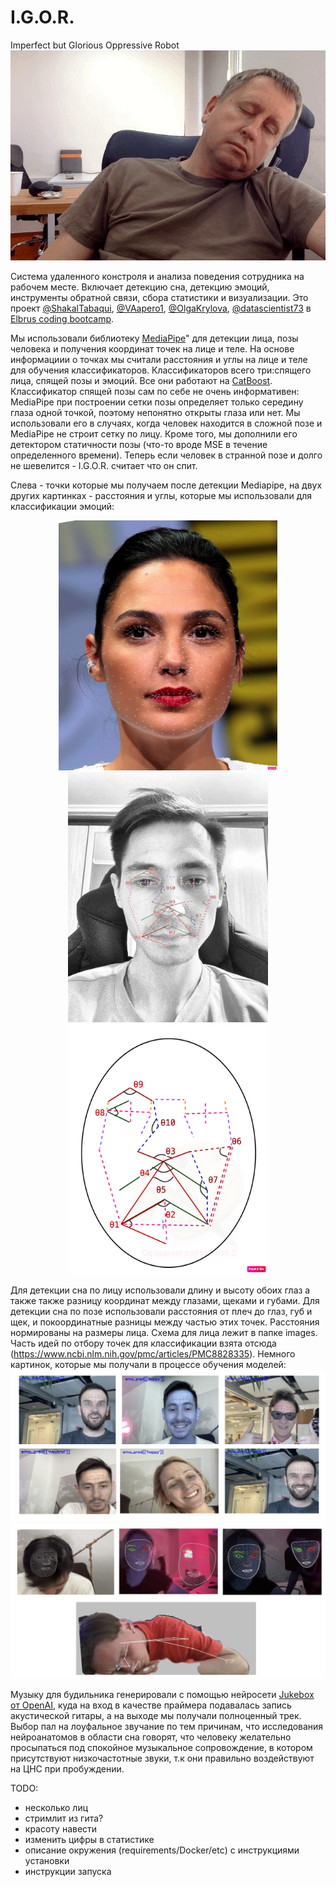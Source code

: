 # I.G.O.R.
Imperfect but Glorious Oppressive Robot
![misha_sleeps](images/misha_sleeps.gif)

Система удаленного констроля и анализа поведения сотрудника на рабочем месте. Включает детекцию сна, детекцию эмоций, инструменты обратной связи, сбора статистики и визуализации.
Это проект [@ShakalTabaqui](https://github.com/ShakalTabaqui), [@VAapero1](https://github.com/VAapero1), [@OlgaKrylova](https://github.com/OlgaKrylova), [@datascientist73](https://github.com/datascientist73) в [Elbrus coding bootcamp](https://github.com/Elbrus-DataScience).

Мы использовали библиотеку [MediaPipe](https://google.github.io/mediapipe/)" для детекции лица, позы человека и получения координат точек на лице и теле. На основе информациии о точках мы считали расстояния и углы на лице и теле для обучения классификаторов.
Классификаторов всего три:спящего лица, спящей позы и эмоций. Все они работают на [CatBoost](https://catboost.ai/en/docs/).
Классификатор спящей позы сам по себе не очень информативен: MediaPipe при построении сетки позы определяет только середину глаза одной точкой, поэтому непонятно открыты глаза или нет. Мы использовали его в случаях, когда человек находится в сложной позе и MediaPipe не строит сетку по лицу. Кроме того, мы дополнили его детектором статичности позы (что-то вроде MSE в течение определенного времени). Теперь если человек в странной позе и долго не шевелится - I.G.O.R. считает что он спит. </p> 
Слева - точки которые мы получаем после детекции Mediapipe, на двух других картинках - расстояния и углы, которые мы использовали для классификации эмоций:
<p align="center">
<img src="images/face_annotated.jpg" alt="bash" width="350" height="400"/>
<img src="images/faces_scheme_vit.jpeg" alt="bash" width="320" height="400"/>
<img src="images/face_scheme.jpg" alt="bash" width="320" height="400"/>
</p>

Для детекции сна по лицу использовали длину и высоту обоих глаз а также также разницу координат между глазами, щеками и губами. 
Для детекции сна по позе использовали расстояния от плеч до глаз, губ и щек, и покоординатные разницы между частью этих точек. Расстояния нормированы на размеры лица. Схема для лица лежит в папке images.
Часть идей по отбору точек для классификации взята отсюда (https://www.ncbi.nlm.nih.gov/pmc/articles/PMC8828335).</a>
Немного картинок, которые мы получали в процессе обучения моделей:
![emo_pic](images/emotions.png)
![mesh_pic](images/mesh.png)

Музыку для будильника генерировали с помощью нейросети [Jukebox от OpenAI](https://openai.com/blog/jukebox/), куда на вход в качестве праймера подавалась запись акустической гитары, а на выходе мы получали полноценный трек.
Выбор пал на лоуфальное звучание по тем причинам, что исследования нейроанатомов в области сна говорят, что человеку желательно просыпаться под спокойное музыкальное сопровождение, в котором присутствуют низкочастотные звуки, т.к они правильно воздействуют на ЦНС при пробуждении.

TODO:
- несколько лиц
- стримлит из гита?
- красоту навести
- изменить цифры в статистике
- описание окружения (requirements/Docker/etc) с инструкциями установки
- инструкции запуска
